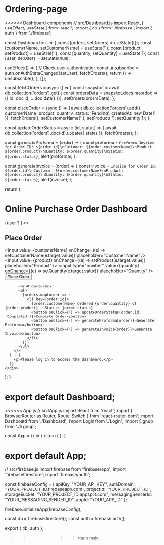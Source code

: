 # Ordering-page
<<<<<< Dashboard-components
// src/Dashboard.js
import React, { useEffect, useState } from 'react';
import { db } from './firebase';
import { auth } from './firebase';

const Dashboard = () => {
  const [orders, setOrders] = useState([]);
  const [customerName, setCustomerName] = useState('');
  const [product, setProduct] = useState('');
  const [quantity, setQuantity] = useState(1);
  const [user, setUser] = useState(null);

  useEffect(() => {
    // Check user authentication
    const unsubscribe = auth.onAuthStateChanged(setUser);
    fetchOrders();
    return () => unsubscribe();
  }, []);

  const fetchOrders = async () => {
    const snapshot = await db.collection('orders').get();
    const ordersData = snapshot.docs.map(doc => ({ id: doc.id, ...doc.data() }));
    setOrders(ordersData);
  };

  const placeOrder = async () => {
    await db.collection('orders').add({
      customerName,
      product,
      quantity,
      status: 'Pending',
      createdAt: new Date()
    });
    fetchOrders();
    setCustomerName('');
    setProduct('');
    setQuantity(1);
  };

  const updateOrderStatus = async (id, status) => {
    await db.collection('orders').doc(id).update({ status });
    fetchOrders();
  };

  const generateProforma = (order) => {
    const proforma = `Proforma Invoice for Order ID: ${order.id}\nCustomer: ${order.customerName}\nProduct: ${order.product}\nQuantity: ${order.quantity}\nStatus: ${order.status}`;
    alert(proforma);
  };

  const generateInvoice = (order) => {
    const invoice = `Invoice for Order ID: ${order.id}\nCustomer: ${order.customerName}\nProduct: ${order.product}\nQuantity: ${order.quantity}\nStatus: ${order.status}`;
    alert(invoice);
  };

  return (
    <div>
      <h1>Online Purchase Order Dashboard</h1>
      {user ? (
        <>
          <h2>Place Order</h2>
          <input value={customerName} onChange={(e) => setCustomerName(e.target.value)} placeholder="Customer Name" />
          <input value={product} onChange={(e) => setProduct(e.target.value)} placeholder="Product" />
          <input type="number" value={quantity} onChange={(e) => setQuantity(e.target.value)} placeholder="Quantity" />
          <button onClick={placeOrder}>Place Order</button>

          <h2>Orders</h2>
          <ul>
            {orders.map(order => (
              <li key={order.id}>
                {order.customerName} ordered {order.quantity} of {order.product} - Status: {order.status}
                <button onClick={() => updateOrderStatus(order.id, 'Completed')}>Complete Order</button>
                <button onClick={() => generateProforma(order)}>Generate Proforma</button>
                <button onClick={() => generateInvoice(order)}>Generate Invoice</button>
              </li>
            ))}
          </ul>
        </>
      ) : (
        <p>Please log in to access the dashboard.</p>
      )}
    </div>
  );
}

export default Dashboard;
=======
<<<<<< App.js
// src/App.js
import React from 'react';
import { BrowserRouter as Router, Route, Switch } from 'react-router-dom';
import Dashboard from './Dashboard';
import Login from './Login';
import Signup from './Signup';

const App = () => {
  return (
    <Router>
      <Switch>
        <Route path="/" exact component={Dashboard} />
        <Route path="/login" component={Login} />
        <Route path="/signup" component={Signup} />
      </Switch>
    </Router>
  );
}

export default App;
======
// src/firebase.js
import firebase from 'firebase/app';
import 'firebase/firestore';
import 'firebase/auth';

const firebaseConfig = {
  apiKey: "YOUR_API_KEY",
  authDomain: "YOUR_PROJECT_ID.firebaseapp.com",
  projectId: "YOUR_PROJECT_ID",
  storageBucket: "YOUR_PROJECT_ID.appspot.com",
  messagingSenderId: "YOUR_MESSAGING_SENDER_ID",
  appId: "YOUR_APP_ID"
};

firebase.initializeApp(firebaseConfig);

const db = firebase.firestore();
const auth = firebase.auth();

export { db, auth };
>>>>>> main
>>>>>> main
